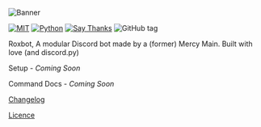 ![Banner](http://i.imgur.com/SZIVXEg.png)

[![MIT](https://img.shields.io/github/license/mashape/apistatus.svg?style=flat-square)](https://github.com/Roxxers/roxbot/blob/master/LICENSE)
[![Python](https://img.shields.io/badge/Python-3.5%2B-blue.svg?style=flat-square)](https://github.com/RainbowDinoaur/roxbot/)
[![Say Thanks](https://img.shields.io/badge/say-thanks-ff69b4.svg?style=flat-square)](https://saythanks.io/to/roxxers)
![GitHub tag](https://img.shields.io/github/tag/expressjs/express.svg?style=flat-square)

Roxbot, A modular Discord bot made by a (former) Mercy Main. Built with love (and discord.py)

Setup - _Coming Soon_

Command Docs - _Coming Soon_

[Changelog](https://github.com/Roxxers/roxbot/wiki/Changelog)

[Licence](https://github.com/Roxxers/roxbot/blob/master/LICENSE)
